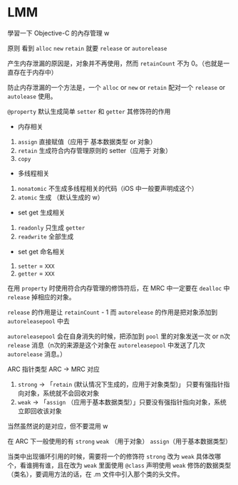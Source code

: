 # LMM
學習一下 Objective-C 的內存管理 w

原则
看到 `alloc` `new` `retain` 就要 `release` or `autorelease`

产生内存泄漏的原因是，对象并不再使用，然而 `retainCount` 不为 0。（也就是一直存在于内存中）

防止内存泄漏的一个方法是，一个 `alloc` or `new` or `retain` 配对一个 `release` or `autolease` 使用。

`@property` 默认生成简单 `setter` 和 `getter` 其修饰符的作用

- 内存相关
1. `assign` 直接赋值（应用于 基本数据类型 or 对象）
2. `retain` 生成符合内存管理原则的 setter（应用于 对象）
3. `copy`
- 多线程相关
1. `nonatomic` 不生成多线程相关的代码（iOS 中一般要声明成这个）
2. `atomic` 生成 （默认生成的 w）
- set get 生成相关
1. `readonly` 只生成 `getter`
2. `readwrite` 全部生成
- set get 命名相关
1. `setter` = `XXX`
2. `getter` = `XXX`

在用 `property` 时使用符合内存管理的修饰符后，在 MRC 中一定要在 `dealloc` 中 `release` 掉相应的对象。

`release` 的作用是让 `retainCount` - 1 而 `autorelease` 的作用是把对象添加到 `autoreleasepool` 中去

`autoreleasepool` 会在自身消失的时候，把添加到 `pool` 里的对象发送一次 or n次 `release` 消息（n次的来源是这个对象在 `autoreleasepool` 中发送了几次 `autorelease` 消息。）

ARC 指针类型 ARC -> MRC 对应
1. `strong` -> 「`retain` (默认情况下生成的，应用于对象类型)」 只要有强指针指向对象，系统就不会回收对象
2. `weak` -> 「`assign` （应用于基本数据类型）」只要没有强指针指向对象，系统立即回收该对象
 
当然虽然说的是对应，但不要混用 w

在 ARC 下一般使用的有 `strong` `weak` （用于对象） `assign`（用于基本数据类型）

当类中出现循环引用的时候，需要将一个的修饰符 `strong` 改为 `weak` 具体改哪个，看谁拥有谁，且在改为 `weak` 里面使用 `@class` 声明使用 `weak` 修饰的数据类型（类名），要调用方法的话，在 .m 文件中引入那个类的头文件。
